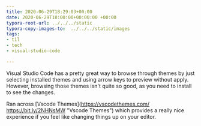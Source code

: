 ```yaml
---
title: 2020-06-29T18:29:03+00:00
date: 2020-06-29T18:00:00+00:00:00 +00:00
typora-root-url: ../../../static
typora-copy-images-to:  ../../../static/images
tags:
- til
- tech
- visual-studio-code

---
```

Visual Studio Code has a pretty great way to browse through themes by just selecting installed themes and using arrow keys to preview without apply. However, browsing those themes isn't quite so good, as you need to install to see the changes.

Ran across [Vscode Themes](https://vscodethemes.com/ https://bit.ly/2NHNsMW "Vscode Themes") which provides a really nice experience if you feel like changing things up on your editor.
